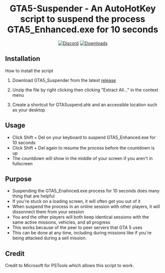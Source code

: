 <h1 align="center">
GTA5-Suspender - An AutoHotKey script to suspend the process GTA5_Enhanced.exe for 10 seconds
</h1>



<div align="center">


[![Discord](https://img.shields.io/badge/Discord-FivePandas-9089DA?logo=discord&style=for-the-badge)](https://discord.com/users/628709323068932125)
[![Downloads](https://img.shields.io/github/downloads/fivepandasna/GTA5-Suspender/total?label=downloads&color=208a19&logo=github&style=for-the-badge)](https://github.com/fivepandasna/GTA5-Suspender/releases)
</div>

## Installation 
How to install the script 

1. Download GTA5_Suspender from the latest [release](https://github.com/fivepandasna/GTA5-Suspender/releases)

2. Unzip the file by right clicking then clicking "Extract All..." in the context menu
  
3. Create a shortcut for GTASuspend.ahk and an accessible location such as your desktop

## Usage
- Click Shift + Del on your keyboard to suspend GTA5_Enhanced.exe for 10 seconds
- Click Shift + Del again to resume the process before the countdown is up
- The countdown will show in the middle of your screen if you aren't in fullscreen

## Purpose
- Suspending the GTA5_Enahnced.exe process for 10 seconds does many thing that are helpful
- If you're stuck on a loading screen, it will often get you out of it
- When suspend the process in an online session with other players, it will dissonnect them from your session
- You and the other players will both keep identical sessions with the same active missions, vehicles, and all progress
- This works because of the peer to peer servers that GTA 5 uses
- This can be done at any time, including during missions like if you're being attacked during a sell mission.

## Credit
Credit to Microsoft for PSTools which allows this script to work.
